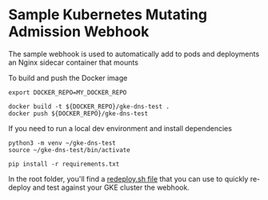 # Sample Kubernetes Mutating Admission Webhook

The sample webhook is used to automatically add to pods and deployments an Nginx sidecar container that mounts 

To build and push the Docker image

```shell
export DOCKER_REPO=MY_DOCKER_REPO

docker build -t ${DOCKER_REPO}/gke-dns-test .
docker push ${DOCKER_REPO}/gke-dns-test
```

If you need to run a local dev environment and install dependencies

```shell
python3 -m venv ~/gke-dns-test
source ~/gke-dns-test/bin/activate

pip install -r requirements.txt
```

In the root folder, you'll find a [redeploy.sh file](../redeploy.sh) that you can use to quickly re-deploy and test against your GKE cluster the webhook.
